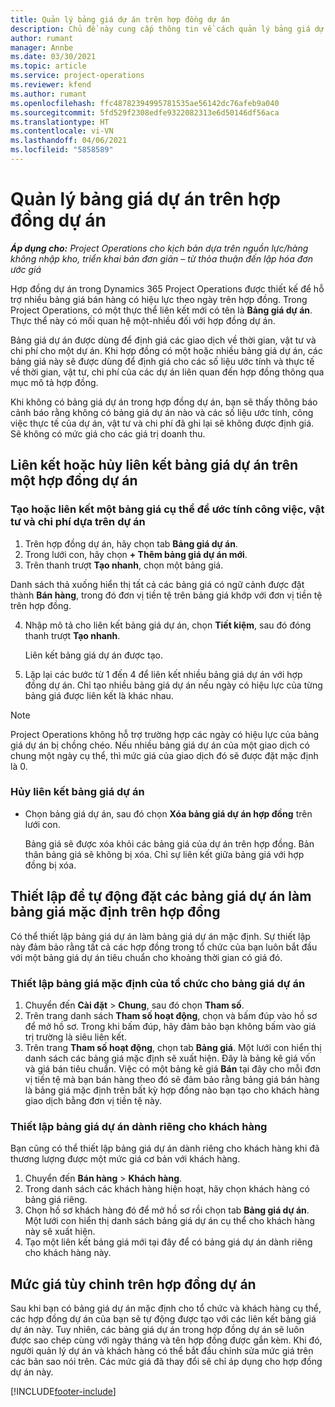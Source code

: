 ```yaml
---
title: Quản lý bảng giá dự án trên hợp đồng dự án
description: Chủ đề này cung cấp thông tin về cách quản lý bảng giá dự án trên hợp đồng dự án.
author: rumant
manager: Annbe
ms.date: 03/30/2021
ms.topic: article
ms.service: project-operations
ms.reviewer: kfend
ms.author: rumant
ms.openlocfilehash: ffc48782394995781535ae56142dc76afeb9a040
ms.sourcegitcommit: 5fd529f2308edfe9322082313e6d50146df56aca
ms.translationtype: HT
ms.contentlocale: vi-VN
ms.lasthandoff: 04/06/2021
ms.locfileid: "5858589"
---
```

# <a name="manage-project-price-lists-on-project-contracts"></a>Quản lý bảng giá dự án trên hợp đồng dự án

_**Áp dụng cho:** Project Operations cho kịch bản dựa trên nguồn lực/hàng không nhập kho, triển khai bản đơn giản – từ thỏa thuận đến lập hóa đơn ước giá_

Hợp đồng dự án trong Dynamics 365 Project Operations được thiết kế để hỗ trợ nhiều bảng giá bán hàng có hiệu lực theo ngày trên hợp đồng. Trong Project Operations, có một thực thể liên kết mới có tên là **Bảng giá dự án**. Thực thể này có mối quan hệ một-nhiều đối với hợp đồng dự án.

Bảng giá dự án được dùng để định giá các giao dịch về thời gian, vật tư và chi phí cho một dự án. Khi hợp đồng có một hoặc nhiều bảng giá dự án, các bảng giá này sẽ được dùng để định giá cho các số liệu ước tính và thực tế về thời gian, vật tư, chi phí của các dự án liên quan đến hợp đồng thông qua mục mô tả hợp đồng.

Khi không có bảng giá dự án trong hợp đồng dự án, bạn sẽ thấy thông báo cảnh báo rằng không có bảng giá dự án nào và các số liệu ước tính, công việc thực tế của dự án, vật tư và chi phí đã ghi lại sẽ không được định giá. Sẽ không có mức giá cho các giá trị doanh thu.

## <a name="associate-or-unassociate-a-project-price-list-on-a-project-contract"></a>Liên kết hoặc hủy liên kết bảng giá dự án trên một hợp đồng dự án

### <a name="create-or-associate-a-specific-price-list-for-estimating-project-based-work-material-and-expenses"></a>Tạo hoặc liên kết một bảng giá cụ thể để ước tính công việc, vật tư và chi phí dựa trên dự án

1. Trên hợp đồng dự án, hãy chọn tab **Bảng giá dự án**.
2. Trong lưới con, hãy chọn **+ Thêm bảng giá dự án mới**.
3. Trên thanh trượt **Tạo nhanh**, chọn một bảng giá. 

  Danh sách thả xuống hiển thị tất cả các bảng giá có ngữ cảnh được đặt thành **Bán hàng**, trong đó đơn vị tiền tệ trên bảng giá khớp với đơn vị tiền tệ trên hợp đồng.
  
4. Nhập mô tả cho liên kết bảng giá dự án, chọn **Tiết kiệm**, sau đó đóng thanh trượt **Tạo nhanh**.

   Liên kết bảng giá dự án được tạo.
   
5. Lặp lại các bước từ 1 đến 4 để liên kết nhiều bảng giá dự án với hợp đồng dự án. Chỉ tạo nhiều bảng giá dự án nếu ngày có hiệu lực của từng bảng giá được liên kết là khác nhau.

> [!NOTE]
> Project Operations không hỗ trợ trường hợp các ngày có hiệu lực của bảng giá dự án bị chồng chéo. Nếu nhiều bảng giá dự án của một giao dịch có chung một ngày cụ thể, thì mức giá của giao dịch đó sẽ được đặt mặc định là 0.

### <a name="remove-a-project-price-list-association"></a>Hủy liên kết bảng giá dự án

- Chọn bảng giá dự án, sau đó chọn **Xóa bảng giá dự án hợp đồng** trên lưới con. 

  Bảng giá sẽ được xóa khỏi các bảng giá của dự án trên hợp đồng. Bản thân bảng giá sẽ không bị xóa. Chỉ sự liên kết giữa bảng giá với hợp đồng bị xóa.

## <a name="set-up-automatic-defaulting-of-project-price-lists-on-a-contract"></a>Thiết lập để tự động đặt các bảng giá dự án làm bảng giá mặc định trên hợp đồng

Có thể thiết lập bảng giá dự án làm bảng giá dự án mặc định. Sự thiết lập này đảm bảo rằng tất cả các hợp đồng trong tổ chức của bạn luôn bắt đầu với một bảng giá dự án tiêu chuẩn cho khoảng thời gian có giá đó.

### <a name="set-up-the-organizational-default-for-project-price-lists"></a>Thiết lập bảng giá mặc định của tổ chức cho bảng giá dự án

1. Chuyển đến **Cài đặt** > **Chung**, sau đó chọn **Tham số**.
2. Trên trang danh sách **Tham số hoạt động**, chọn và bấm đúp vào hồ sơ để mở hồ sơ. Trong khi bấm đúp, hãy đảm bảo bạn không bấm vào giá trị trường là siêu liên kết. 
3. Trên trang **Tham số hoạt động**, chọn tab **Bảng giá**. Một lưới con hiển thị danh sách các bảng giá mặc định sẽ xuất hiện. Đây là bảng kê giá vốn và giá bán tiêu chuẩn. Việc có một bảng kê giá **Bán** tại đây cho mỗi đơn vị tiền tệ mà bạn bán hàng theo đó sẽ đảm bảo rằng bảng giá bán hàng là bảng giá mặc định trên bất kỳ hợp đồng nào bạn tạo cho khách hàng giao dịch bằng đơn vị tiền tệ này.

### <a name="set-up-a-customer-specific-project-price-list"></a>Thiết lập bảng giá dự án dành riêng cho khách hàng

Bạn cũng có thể thiết lập bảng giá dự án dành riêng cho khách hàng khi đã thương lượng được một mức giá cơ bản với khách hàng.

1. Chuyển đến **Bán hàng** > **Khách hàng**.
2. Trong danh sách các khách hàng hiện hoạt, hãy chọn khách hàng có bảng giá riêng.
3. Chọn hồ sơ khách hàng đó để mở hồ sơ rồi chọn tab **Bảng giá dự án**. Một lưới con hiển thị danh sách bảng giá dự án cụ thể cho khách hàng này sẽ xuất hiện. 
4. Tạo một liên kết bảng giá mới tại đây để có bảng giá dự án dành riêng cho khách hàng này.

## <a name="custom-pricing-on-a-project-contract"></a>Mức giá tùy chỉnh trên hợp đồng dự án

Sau khi bạn có bảng giá dự án mặc định cho tổ chức và khách hàng cụ thể, các hợp đồng dự án của bạn sẽ tự động được tạo với các liên kết bảng giá dự án này. Tuy nhiên, các bảng giá dự án trong hợp đồng dự án sẽ luôn được sao chép cùng với ngày tháng và tên hợp đồng được gắn kèm. Khi đó, người quản lý dự án và khách hàng có thể bắt đầu chỉnh sửa mức giá trên các bản sao nói trên. Các mức giá đã thay đổi sẽ chỉ áp dụng cho hợp đồng dự án này.


[!INCLUDE[footer-include](../includes/footer-banner.md)]
